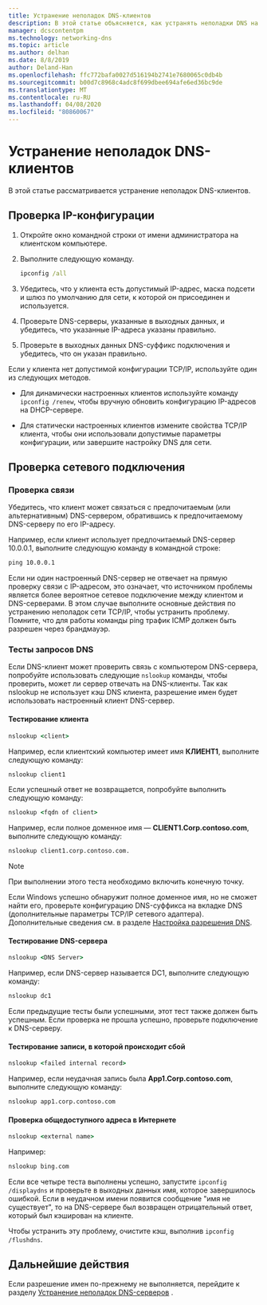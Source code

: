 ```yaml
---
title: Устранение неполадок DNS-клиентов
description: В этой статье объясняется, как устранять неполадки DNS на стороне клиента.
manager: dcscontentpm
ms.technology: networking-dns
ms.topic: article
ms.author: delhan
ms.date: 8/8/2019
author: Deland-Han
ms.openlocfilehash: ffc772bafa0027d516194b2741e7680065c0db4b
ms.sourcegitcommit: b00d7c8968c4adc8f699dbee694afe6ed36bc9de
ms.translationtype: MT
ms.contentlocale: ru-RU
ms.lasthandoff: 04/08/2020
ms.locfileid: "80860067"
---
```

# <a name="troubleshooting-dns-clients"></a>Устранение неполадок DNS-клиентов

В этой статье рассматривается устранение неполадок DNS-клиентов.

## <a name="check-ip-configuration"></a>Проверка IP-конфигурации

1. Откройте окно командной строки от имени администратора на клиентском компьютере.

2. Выполните следующую команду.

   ```cmd
   ipconfig /all
   ```

3. Убедитесь, что у клиента есть допустимый IP-адрес, маска подсети и шлюз по умолчанию для сети, к которой он присоединен и используется.

4. Проверьте DNS-серверы, указанные в выходных данных, и убедитесь, что указанные IP-адреса указаны правильно.

5. Проверьте в выходных данных DNS-суффикс подключения и убедитесь, что он указан правильно.

Если у клиента нет допустимой конфигурации TCP/IP, используйте один из следующих методов.

* Для динамически настроенных клиентов используйте команду `ipconfig /renew`, чтобы вручную обновить конфигурацию IP-адресов на DHCP-сервере.

* Для статически настроенных клиентов измените свойства TCP/IP клиента, чтобы они использовали допустимые параметры конфигурации, или завершите настройку DNS для сети.

## <a name="check-network-connection"></a>Проверка сетевого подключения

### <a name="ping-test"></a>Проверка связи

Убедитесь, что клиент может связаться с предпочитаемым (или альтернативным) DNS-сервером, обратившись к предпочитаемому DNS-серверу по его IP-адресу.

Например, если клиент использует предпочитаемый DNS-сервер 10.0.0.1, выполните следующую команду в командной строке:

```cmd
ping 10.0.0.1
```

Если ни один настроенный DNS-сервер не отвечает на прямую проверку связи с IP-адресом, это означает, что источником проблемы является более вероятное сетевое подключение между клиентом и DNS-серверами. В этом случае выполните основные действия по устранению неполадок сети TCP/IP, чтобы устранить проблему. Помните, что для работы команды ping трафик ICMP должен быть разрешен через брандмауэр.

### <a name="dns-query-tests"></a>Тесты запросов DNS

Если DNS-клиент может проверить связь с компьютером DNS-сервера, попробуйте использовать следующие `nslookup` команды, чтобы проверить, может ли сервер отвечать на DNS-клиенты. Так как nslookup не использует кэш DNS клиента, разрешение имен будет использовать настроенный клиент DNS-сервер.

#### <a name="test-a-client"></a>Тестирование клиента

```cmd
nslookup <client>
```
  
Например, если клиентский компьютер имеет имя **КЛИЕНТ1**, выполните следующую команду:
  
```cmd
nslookup client1
```
  
Если успешный ответ не возвращается, попробуйте выполнить следующую команду:
  
```cmd
nslookup <fqdn of client>
```
  
Например, если полное доменное имя — **CLIENT1.Corp.contoso.com**, выполните следующую команду:

```cmd
nslookup client1.corp.contoso.com.
```

> [!NOTE]
> При выполнении этого теста необходимо включить конечную точку.

Если Windows успешно обнаружит полное доменное имя, но не сможет найти его, проверьте конфигурацию DNS-суффикса на вкладке DNS (дополнительные параметры TCP/IP сетевого адаптера). Дополнительные сведения см. в разделе [Настройка разрешения DNS](https://docs.microsoft.com/previous-versions/tn-archive/dd163570(v=technet.10)#configuring-dns-resolution).

#### <a name="test-the-dns-server"></a>Тестирование DNS-сервера

```cmd
nslookup <DNS Server>
```

Например, если DNS-сервер называется DC1, выполните следующую команду:

```cmd
nslookup dc1
```
Если предыдущие тесты были успешными, этот тест также должен быть успешным. Если проверка не прошла успешно, проверьте подключение к DNS-серверу.

#### <a name="test-the-failing-record"></a>Тестирование записи, в которой происходит сбой

```cmd
nslookup <failed internal record>
```

Например, если неудачная запись была **App1.Corp.contoso.com**, выполните следующую команду:

```cmd
nslookup app1.corp.contoso.com
```

#### <a name="test-a-public-internet-address"></a>Проверка общедоступного адреса в Интернете

```cmd
nslookup <external name>
```

Например: 
```cmd
nslookup bing.com
```

Если все четыре теста выполнены успешно, запустите `ipconfig /displaydns` и проверьте в выходных данных имя, которое завершилось ошибкой. Если в неудачном имени появится сообщение "имя не существует", то на DNS-сервере был возвращен отрицательный ответ, который был кэширован на клиенте. 

Чтобы устранить эту проблему, очистите кэш, выполнив `ipconfig /flushdns`.

## <a name="next-step"></a>Дальнейшие действия

Если разрешение имен по-прежнему не выполняется, перейдите к разделу [Устранение неполадок DNS-серверов](troubleshoot-dns-server.md) .
